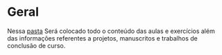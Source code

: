 # Geral 

Nessa [pasta](https://drive.google.com/drive/folders/1VnNqLN1bphqa1N1JlPw-BD4oO7Srgjdg?usp=drive_link) Será colocado todo o conteúdo das aulas e exercícios além das informações referentes a projetos, manuscritos e trabalhos de conclusão de curso.

